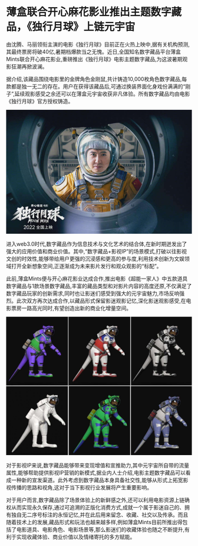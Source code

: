 # 薄盒联合开心麻花影业推出主题数字藏品，《独行月球》上链元宇宙


由沈腾、马丽领衔主演的电影《独行月球》目前正在火热上映中,据有关机构预测,其最终票房将破40亿,暑期档爆款当之无愧。近日,全国知名数字藏品平台薄盒Mints联合开心麻花影业,重磅推出《独行月球》电影主题数字藏品,为这波暑期观影狂潮再掀波澜。

据介绍,该藏品围绕电影里的金牌角色金刚鼠,共计铸造10,000枚角色数字藏品,每款都是独一无二的存在。用户在获得该藏品后,可通过换装界面化身戏份满满的“刚子”,延续观影感受之余还可以在薄盒元宇宙收获非凡体验。所有数字藏品均由电影《独行月球》官方授权铸造。

![配图](1fa86c026d4bff45d91980dee78f3746.jpeg)

进入web3.0时代,数字藏品作为信息技术与文化艺术的结合体,在新时期迸发出了强大的应用价值和商业价值。其中,“数字藏品+影视IP”的场景模式,打破以往影视文创的时效性,能够带给用户更强的沉浸感和更高的参与度,利用技术创新为文娱领域打开全新想象空间,正逐渐成为未来影片发行和观众观影的“标配”。

此前,薄盒Mints便与开心麻花影业达成合作,推出电影《超能一家人》中五款道具数字藏品与1款场景数字藏品,丰富的藏品类型和对影片内容的高度还原,不仅满足了数字藏品玩家的创新需求,同时也让影迷们感受到强大的元宇宙魅力,市场反响强烈。此次双方再次达成合作,以藏品形式保留影迷观影记忆,深化影迷观影感受,在电影票房一路高光同时,有望创造出新的商业化增量空间。

![配图](4c8e2c3872c63c7c1731ce1708ab767a.jpeg)

对于影视IP来说,数字藏品能够带来变现增值和宣推助力,其中元宇宙所自带的流量属性,能够帮助提供影视IP营销的新模式,据业内人士介绍,电影主题数字藏品可以看成一种新的宣发渠道。此外考虑到数字藏品本身具备社交性,能够从形式上拓宽影视传播的思路和视角,这对于当下影视行业发展将产生重要影响。

对于用户而言,数字藏品除了场景体验上的新鲜感之外,还可以利用电影资源上链确权从而实现永久保存,通过可追溯的正版化消费方式,成就一个属于影迷自己的、拥有独自无二序号标注的永恒记忆,并在此后用来留念、收藏、社交以及传承。而且随着技术上的发展,藏品形式和玩法也越来越多样,例如薄盒Mints目前所推出得包括了电影道具、电影角色、电影场景等,那么影迷们的收藏体验也随之不断提升,有利于实现收藏体验、商业价值以及情绪寄托的多方赋能。
